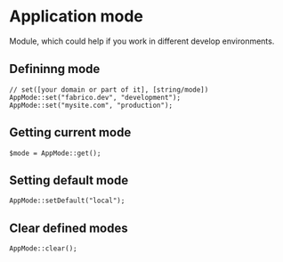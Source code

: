 # Application mode
Module, which could help if you work in different develop environments.

## Defininng mode

    // set([your domain or part of it], [string/mode])
    AppMode::set("fabrico.dev", "development");
    AppMode::set("mysite.com", "production");

## Getting current mode

    $mode = AppMode::get();

## Setting default mode

    AppMode::setDefault("local");

## Clear defined modes

    AppMode::clear();